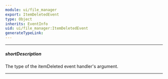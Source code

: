 ```yaml
---
module: ui/file_manager
export: ItemDeletedEvent
type: Object
inherits: EventInfo
uid: ui/file_manager:ItemDeletedEvent
generateTypeLink: 
---
```

---
##### shortDescription
The type of the itemDeleted event handler's argument.

---
<!-- Description goes here -->